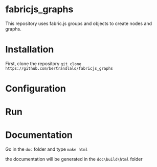 # fabricjs_graphs

This repository uses fabric.js groups and objects to create nodes and graphs. 

# Installation

First, clone the repository 
`git clone https://github.com/bertrandlalo/fabricjs_graphs`


# Configuration


# Run


# Documentation

Go in the `doc` folder and type
`make html`

the documentation will be generated in the `doc\build\html` folder
